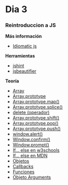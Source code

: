 # Dia 3

### Reintroduccion a JS

**Más información**

- [Idiomatic js](https://github.com/rwaldron/idiomatic.js/tree/master/translations/es_ES)

**Herramientas**

- [jshint](http://jshint.com/)
- [jsbeautifier](http://jsbeautifier.org/)

**Teoría**

- [Array](https://developer.mozilla.org/es/docs/Web/JavaScript/Referencia/Objetos_globales/Array)
- [Array.prototype](https://developer.mozilla.org/es/docs/Web/JavaScript/Referencia/Objetos_globales/Array/prototype)
- [Array.prototype.map()](https://developer.mozilla.org/es/docs/Web/JavaScript/Referencia/Objetos_globales/Array/map)
- [Array.prototype.splice()](https://developer.mozilla.org/es/docs/Web/JavaScript/Referencia/Objetos_globales/Array/splice)
- [delete (operador)](https://developer.mozilla.org/es/docs/Web/JavaScript/Referencia/Operadores/delete)
- [Array.prototype.shift()](https://developer.mozilla.org/es/docs/Web/JavaScript/Referencia/Objetos_globales/Array/shift)
- [Array.prototype.pop()](https://developer.mozilla.org/es/docs/Web/JavaScript/Referencia/Objetos_globales/Array/pop)
- [Array.prototype.push()](https://developer.mozilla.org/es/docs/Web/JavaScript/Referencia/Objetos_globales/Array/push)
- [window.alert()](https://developer.mozilla.org/en-US/docs/Web/API/Window/alert)
- [Window.confirm()](https://developer.mozilla.org/en-US/docs/Web/API/Window/confirm)
- [Window.prompt()](https://developer.mozilla.org/en-US/docs/Web/API/Window/prompt)
- [If... else en w3schools](http://www.w3schools.com/js/js_if_else.asp)
- [If... else en MDN](https://developer.mozilla.org/en-US/docs/Web/JavaScript/Reference/Statements/if...else)
- [Objetos](http://www.w3schools.com/js/js_objects.asp)
- [Callbacks](https://developer.mozilla.org/en-US/docs/Mozilla/js-ctypes/Using_js-ctypes/Declaring_and_Using_Callbacks)
- [Funciones](https://developer.mozilla.org/es/docs/Web/JavaScript/Referencia/Objetos_globales/Function)
- [Objeto Arguments](https://developer.mozilla.org/es/docs/Web/JavaScript/Referencia/Funciones/arguments)

